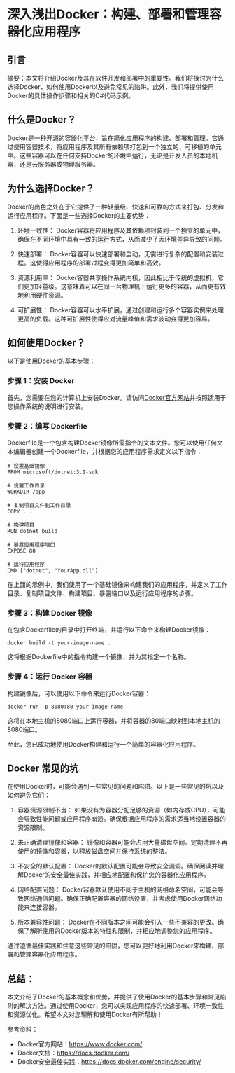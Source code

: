 # 深入浅出Docker：构建、部署和管理容器化应用程序

## 引言
摘要：本文将介绍Docker及其在软件开发和部署中的重要性。我们将探讨为什么选择Docker，如何使用Docker以及避免常见的陷阱。此外，我们将提供使用Docker的具体操作步骤和相关的C#代码示例。

## 什么是Docker？
Docker是一种开源的容器化平台，旨在简化应用程序的构建、部署和管理。它通过使用容器技术，将应用程序及其所有依赖项打包到一个独立的、可移植的单元中。这些容器可以在任何支持Docker的环境中运行，无论是开发人员的本地机器，还是云服务器或物理服务器。

## 为什么选择Docker？
Docker的出色之处在于它提供了一种轻量级、快速和可靠的方式来打包、分发和运行应用程序。下面是一些选择Docker的主要优势：

1. 环境一致性： Docker容器将应用程序及其依赖项封装到一个独立的单元中，确保在不同环境中具有一致的运行方式，从而减少了因环境差异导致的问题。

2. 快速部署： Docker容器可以快速部署和启动，无需进行复杂的配置和安装过程。这使得应用程序的部署过程变得更加简单和高效。

3. 资源利用率： Docker容器共享操作系统内核，因此相比于传统的虚拟机，它们更加轻量级。这意味着可以在同一台物理机上运行更多的容器，从而更有效地利用硬件资源。

4. 可扩展性： Docker容器可以水平扩展，通过创建和运行多个容器实例来处理更高的负载。这种可扩展性使得应对流量峰值和需求波动变得更加容易。

## 如何使用Docker？
以下是使用Docker的基本步骤：

### 步骤 1：安装 Docker

首先，您需要在您的计算机上安装Docker。请访问[Docker官方网站](https://www.docker.com/)并按照适用于您操作系统的说明进行安装。

### 步骤 2：编写 Dockerfile

Dockerfile是一个包含构建Docker镜像所需指令的文本文件。您可以使用任何文本编辑器创建一个Dockerfile，并根据您的应用程序需求定义以下指令：

```
# 设置基础镜像
FROM microsoft/dotnet:3.1-sdk

# 设置工作目录
WORKDIR /app

# 复制项目文件到工作目录
COPY . .

# 构建项目
RUN dotnet build

# 暴露应用程序端口
EXPOSE 80

# 运行应用程序
CMD ["dotnet", "YourApp.dll"]
```

在上面的示例中，我们使用了一个基础镜像来构建我们的应用程序，并定义了工作目录、复制项目文件、构建项目、暴露端口以及运行应用程序的步骤。

### 步骤 3：构建 Docker 镜像

在包含Dockerfile的目录中打开终端，并运行以下命令来构建Docker镜像：

```
docker build -t your-image-name .
```

这将根据Dockerfile中的指令构建一个镜像，并为其指定一个名称。

### 步骤 4：运行 Docker 容器

构建镜像后，可以使用以下命令来运行Docker容器：

```
docker run -p 8080:80 your-image-name
```

这将在本地主机的8080端口上运行容器，并将容器的80端口映射到本地主机的8080端口。

至此，您已成功地使用Docker构建和运行一个简单的容器化应用程序。

## Docker 常见的坑
在使用Docker时，可能会遇到一些常见的问题和陷阱。以下是一些常见的坑以及如何避免它们：

1. 容器资源限制不当： 如果没有为容器分配足够的资源（如内存或CPU），可能会导致性能问题或应用程序崩溃。确保根据应用程序的需求适当地设置容器的资源限制。

2. 未正确清理镜像和容器： 镜像和容器可能会占用大量磁盘空间。定期清理不再使用的镜像和容器，以释放磁盘空间并保持系统的整洁。

3. 不安全的默认配置： Docker的默认配置可能会导致安全漏洞。确保阅读并理解Docker的安全最佳实践，并相应地配置和保护您的容器化应用程序。

4. 网络配置问题： Docker容器默认使用不同于主机的网络命名空间，可能会导致网络通信问题。确保正确配置容器的网络设置，并考虑使用Docker网络功能来连接容器。

5. 版本兼容性问题： Docker在不同版本之间可能会引入一些不兼容的更改。确保了解所使用的Docker版本的特性和限制，并相应地调整您的应用程序。

通过遵循最佳实践和注意这些常见的陷阱，您可以更好地利用Docker来构建、部署和管理容器化应用程序。

## 总结：

本文介绍了Docker的基本概念和优势，并提供了使用Docker的基本步骤和常见陷阱的解决方法。通过使用Docker，您可以实现应用程序的快速部署、环境一致性和资源优化。希望本文对您理解和使用Docker有所帮助！

参考资料：

* Docker官方网站：https://www.docker.com/
* Docker文档：https://docs.docker.com/
* Docker安全最佳实践：https://docs.docker.com/engine/security/
